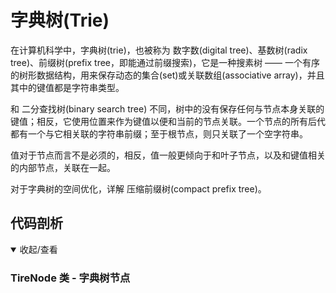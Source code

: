 # 字典树(Trie)
在计算机科学中，字典树(trie)，也被称为 数字数(digital tree)、基数树(radix tree)、前缀树(prefix tree，即能通过前缀搜索)，它是一种搜素树 —— 一个有序的树形数据结构，用来保存动态的集合(set)或关联数组(associative array)，并且其中的键值都是字符串类型。

和 二分查找树(binary search tree) 不同，树中的没有保存任何与节点本身关联的键值；相反，它使用位置来作为键值以便和当前的节点关联。一个节点的所有后代都有一个与它相关联的字符串前缀；至于根节点，则只关联了一个空字符串。

值对于节点而言不是必须的，相反，值一般更倾向于和叶子节点，以及和键值相关的内部节点，关联在一起。

对于字典树的空间优化，详解 压缩前缀树(compact prefix tree)。

## 代码剖析
<details open>
<summary>收起/查看</summary>

### TireNode 类 - 字典树节点

</details>